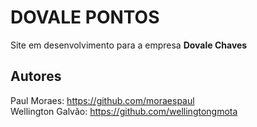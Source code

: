# DOVALE PONTOS

Site em desenvolvimento para a empresa **Dovale Chaves**

## Autores
Paul Moraes: https://github.com/moraespaul \
Wellington Galvão: https://github.com/wellingtongmota
